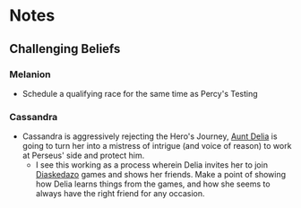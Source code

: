 # Notes
## Challenging Beliefs
### Melanion
- Schedule a qualifying race for the same time as Percy's Testing

### Cassandra
- Cassandra is aggressively rejecting the Hero's Journey, [Aunt Delia](NPCs/TrokosNPCs.md#delia) is going to turn her into a mistress of intrigue (and voice of reason) to work at Perseus' side and protect him.
	- I see this working as a process wherein Delia invites her to join [Diaskedazo](WorldNotes.md#diaskedazo) games and shows her friends.  Make a point of showing how Delia learns things from the games, and how she seems to always have the right friend for any occasion.